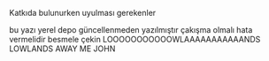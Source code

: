 Katkıda bulunurken uyulması gerekenler

bu yazı yerel depo güncellenmeden yazılmıştır çakışma olmalı hata vermelidir
besmele çekin
LOOOOOOOOOOOWLAAAAAAAAAAANDS LOWLANDS AWAY ME JOHN
